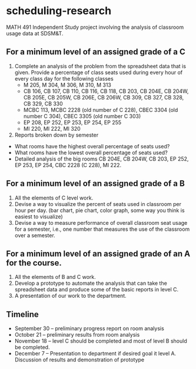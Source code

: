 # scheduling-research
MATH 491 Independent Study project involving the analysis of classroom usage data at SDSM&amp;T.

## For a minimum level of an assigned grade of a C

1. Complete an analysis of the problem from the spreadsheet data that is given. Provide a percentage of class seats used during every hour of every class day for the following classes
   * M 205, M 304, M 306, M 310, M 313
   * CB 106, CB 107, CB 110, CB 116, CB 118, CB 203, CB 204E, CB 204W, CB 205E, CB 205W, CB 206E, CB 206W, CB 309, CB 327, CB 328, CB 329, CB 330
   * MCBC 113, MCBC 2228 (old number of C 228), CBEC 3304 (old number C 304), CBEC 3305 (old number C 303)
   * EP 208, EP 252, EP 253, EP 254, EP 255
   * MI 220, MI 222, MI 320
2. Reports broken down by semester
  * What rooms have the highest overall percentage of seats used?
  * What rooms have the lowest overall percentage of seats used?
  * Detailed analysis of the big rooms CB 204E, CB 204W, CB 203, EP 252, EP 253, EP 254, CBC 2228 (C 228), MI 222.

## For a minimum level of an assigned grade of a B

1. All the elements of C level work.
2. Devise a way to visualize the percent of seats used in classroom per hour per day. (bar chart, pie chart, color graph, some way you think is easiest to visualize)
3. Devise a way to measure performance of overall classroom seat usage for a semester, i.e., one number that measures the use of the classroom over a semester.

## For a minimum level of an assigned grade of an A for the course.

1. All the elements of B and C work.
2. Develop a prototype to automate the analysis that can take the spreadsheet data and produce some of the basic reports in level C.
3. A presentation of our work to the department.

## Timeline
* September 30 – preliminary progress report on room analysis
* October 21 – preliminary results from room analysis
* November 18 – level C should be completed and most of level B should be completed.
* December 7 – Presentation to department if desired goal it level A. Discussion of results and demonstration of prototype
